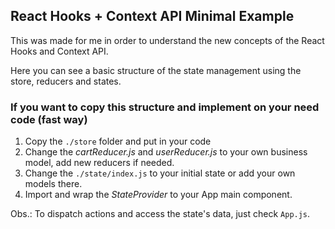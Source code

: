 ## React Hooks + Context API Minimal Example

This was made for me in order to understand the new concepts of the React Hooks and Context API.

Here you can see a basic structure of the state management using the store, reducers and states.

### If you want to copy this structure and implement on your need code (fast way)

1. Copy the `./store` folder and put in your code
2. Change the *cartReducer.js* and *userReducer.js* to your own business model, add new reducers if needed.
3. Change the `./state/index.js` to your initial state or add your own models there. 
4. Import and wrap the *StateProvider* to your App main component.

Obs.: To dispatch actions and access the state's data, just check `App.js`.
